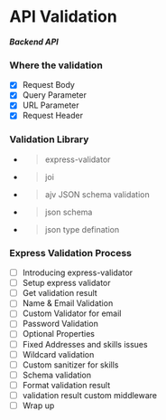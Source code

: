 # API Validation

**_Backend API_**

### Where the validation

- [x] Request Body
- [x] Query Parameter
- [x] URL Parameter
- [x] Request Header

### Validation Library

- > express-validator
- > joi
- > ajv JSON schema validation
- > json schema
- > json type defination

### Express Validation Process

- [ ] Introducing express-validator
- [ ] Setup express validator
- [ ] Get validation result
- [ ] Name & Email Validation
- [ ] Custom Validator for email
- [ ] Password Validation
- [ ] Optional Properties
- [ ] Fixed Addresses and skills issues
- [ ] Wildcard validation
- [ ] Custom sanitizer for skills
- [ ] Schema validation
- [ ] Format validation result
- [ ] validation result custom middleware
- [ ] Wrap up
